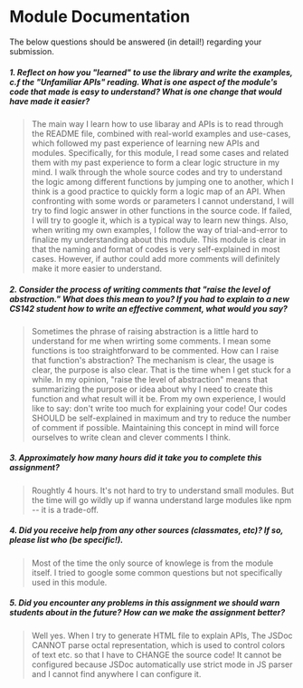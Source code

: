 # Module Documentation

The below questions should be answered (in detail!) regarding your submission.

##### 1. Reflect on how you "learned" to use the library and write the examples, c.f the "Unfamiliar APIs" reading. What is one aspect of the module's code that made is easy to understand? What is one change that would have made it easier?
> The main way I learn how to use libaray and APIs is to read through the README file, combined with real-world examples and use-cases, which followed my past experience of learning new APIs and modules. Specifically, for this module, I read some cases and related them with my past experience to form a clear logic structure in my mind. I walk through the whole source codes and try to understand the logic among different functions by jumping one to another, which I think is a good practice to quickly form a logic map of an API. When confronting with some words or parameters I cannot understand, I will try to find logic answer in other functions in the source code. If failed, I will try to google it, which is a typical way to learn new things. Also, when writing my own examples, I follow the way of trial-and-error to finalize my understanding about this module. This module is clear in that the naming and format of codes is very self-explained in most cases. However, if author could add more comments will definitely make it more easier to understand.


##### 2. Consider the process of writing comments that "raise the level of abstraction." What does this mean to you? If you had to explain to a new CS142 student how to write an effective comment, what would you say? #####
> Sometimes the phrase of raising abstraction is a little hard to understand for me when wrirting some comments. I mean some functions is too straightforward to be commented. How can I raise that function's abstraction? The mechanism is clear, the usage is clear, the purpose is also clear. That is the time when I get stuck for a while. In my opinion, "raise the level of abstraction" means that summarizing the purpose or idea about why I need to create this function and what result will it be. From my own experience, I would like to say: don't write too much for explaining your code! Our codes SHOULD be self-explained in maximum and try to reduce the number of comment if possible. Maintaining this concept in mind will force ourselves to write clean and clever comments I think.


##### 3. Approximately how many hours did it take you to complete this assignment? #####
> Roughtly 4 hours. It's not hard to try to understand small modules. But the time will go wildly up if wanna understand large modules like npm -- it is a trade-off.


##### 4. Did you receive help from any other sources (classmates, etc)? If so, please list who (be specific!). #####
> Most of the time the only source of knowlege is from the module itself. I tried to google some common questions but not specifically used in this module.


##### 5. Did you encounter any problems in this assignment we should warn students about in the future? How can we make the assignment better? #####
> Well yes. When I try to generate HTML file to explain APIs, The JSDoc CANNOT parse octal representation, which is used to control colors of text etc. so that I have to CHANGE the source code! It cannot be configured because JSDoc automatically use strict mode in JS parser and I cannot find anywhere I can configure it.
